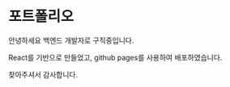 # 포트폴리오

안녕하세요
백엔드 개발자로 구직중입니다. 
  
React를 기반으로 만들었고, github pages를 사용하여 배포하였습니다.  

찾아주셔서 감사합니다.
  


